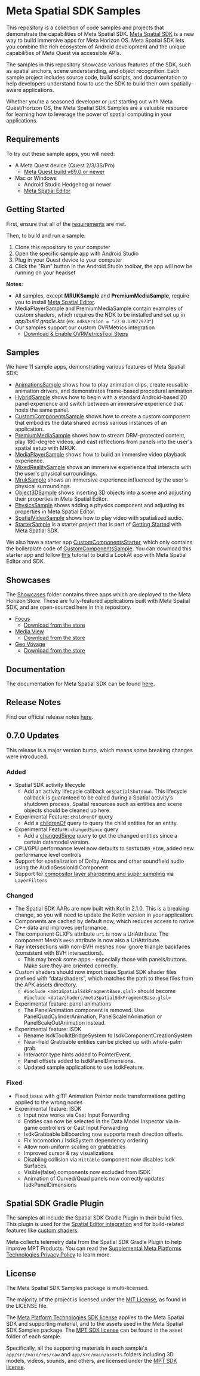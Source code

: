 # Meta Spatial SDK Samples

This repository is a collection of code samples and projects that demonstrate the capabilities of Meta Spatial SDK. [Meta Spatial SDK](https://developers.meta.com/horizon/documentation/spatial-sdk/spatial-sdk-overview) is a new way to build immersive apps for Meta Horizon OS. Meta Spatial SDK lets you combine the rich ecosystem of Android development and the unique capabilities of Meta Quest via accessible APIs.

The samples in this repository showcase various features of the SDK, such as spatial anchors, scene understanding, and object recognition. Each sample project includes source code, build scripts, and documentation to help developers understand how to use the SDK to build their own spatially-aware applications.

Whether you're a seasoned developer or just starting out with Meta Quest/Horizon OS, the Meta Spatial SDK Samples are a valuable resource for learning how to leverage the power of spatial computing in your applications.

## Requirements

To try out these sample apps, you will need:

- A Meta Quest device (Quest 2/3/3S/Pro)
  - [Meta Quest build v69.0 or newer](https://www.meta.com/help/quest/articles/whats-new/release-notes/)
- Mac or Windows
  - Android Studio Hedgehog or newer
  - [Meta Spatial Editor](https://developers.meta.com/horizon/downloads/spatial-sdk/)

## Getting Started

First, ensure that all of the [requirements](#requirements) are met.

Then, to build and run a sample:

1. Clone this repository to your computer
2. Open the specific sample app with Android Studio
3. Plug in your Quest device to your computer
4. Click the "Run" button in the Android Studio toolbar, the app will now be running on your headset

**Notes**:

- All samples, except **MRUKSample** and **PremiumMediaSample**, require you to install [Meta Spatial Editor](https://developers.meta.com/horizon/documentation/spatial-sdk/spatial-editor-overview).
- MediaPlayerSample and PremiumMediaSample contain examples of custom shaders, which requires the NDK to be installed and set up in *app/build.gradle.kts* (ex. `ndkVersion = "27.0.12077973"`)
- Our samples support our custom OVRMetrics integration
  - [Download & Enable OVRMetricsTool Steps](https://developers.meta.com/horizon/documentation/spatial-sdk/spatial-sdk-ovrmetrics)

## Samples

We have 11 sample apps, demonstrating various features of Meta Spatial SDK:

- [AnimationsSample](/AnimationsSample) shows how to play animation clips, create reusable animation drivers, and demonstrates frame-based procedural animation.
- [HybridSample](/HybridSample) shows how to begin with a standard Android-based 2D panel experience and switch between an immersive experience that hosts the same panel.
- [CustomComponentsSample](/CustomComponentsSample) shows how to create a custom component that embodies the data shared across various instances of an application.
- [PremiumMediaSample](/PremiumMediaSample) shows how to stream DRM-protected content, play 180-degree videos, and cast reflections from panels into the user's spatial setup with MRUK.
- [MediaPlayerSample](/MediaPlayerSample) shows how to build an immersive video playback experience.
- [MixedRealitySample](/MixedRealitySample) shows an immersive experience that interacts with the user's physical surroundings.
- [MrukSample](/MrukSample) shows an immersive experience influenced by the user's physical surroundings.
- [Object3DSample](/Object3DSample) shows inserting 3D objects into a scene and adjusting their properties in Meta Spatial Editor.
- [PhysicsSample](/PhysicsSample) shows adding a physics component and adjusting its properties in Meta Spatial Editor.
- [SpatialVideoSample](/SpatialVideoSample) shows how to play video with spatialized audio.
- [StarterSample](/StarterSample) is a starter project that is part of [Getting Started](https://developers.meta.com/horizon/documentation/spatial-sdk/spatial-sdk-helloworld) with Meta Spatial SDK.

We also have a starter app [CustomComponentsStarter](/CodelabStarters/CustomComponentsStarter), which only contains the boilerplate code of [CustomComponentsSample](/CustomComponentsSample). You can download this starter app and follow [this](https://developers.meta.com/horizon/documentation/spatial-sdk/spatial-editor-create-app-content) tutorial to build a LookAt app with Meta Spatial Editor and SDK.

## Showcases

The [Showcases](/Showcases) folder contains three apps which are deployed to the Meta Horizon Store. These are fully-featured applications built with Meta Spatial SDK, and are open-sourced here in this repository.

- [Focus](/Showcases/focus)
  - [Download from the store](https://www.meta.com/experiences/focus/8625912667430203/)
- [Media View](/Showcases/media_view)
  - [Download from the store](https://www.meta.com/experiences/media-view/8510454682344317/)
- [Geo Voyage](/Showcases/geo_voyage)
  - [Download from the store](https://www.meta.com/experiences/geo-voyage/8230251250434003/)

## Documentation

The documentation for Meta Spatial SDK can be found [here](https://developers.meta.com/horizon/develop/spatial-sdk).

## Release Notes

Find our official release notes [here](https://developers.meta.com/horizon/documentation/spatial-sdk/release-notes).

## 0.7.0 Updates

This release is a major version bump, which means some breaking changes were introduced.

### Added

- Spatial SDK activity lifecycle
  - Add an activity lifecycle callback `onSpatialShutdown`. This lifecycle callback is guaranteed to be called during a Spatial activity’s shutdown process. Spatial resources such as entities and scene objects should be cleaned up here.
- Experimental Feature: `childrenOf` query
  - Add a [childrenOf](https://developers.meta.com/horizon/documentation/spatial-sdk/spatial-sdk-childrenof-query) query to query the child entities for an entity.
- Experimental Feature: `changedSince` query
  - Add a [changedSince](https://developers.meta.com/horizon/documentation/spatial-sdk/spatial-sdk-changedsince-query) query to get the changed entities since a certain datamodel version.
- CPU/GPU performance level now defaults to `SUSTAINED_HIGH`, added new performance level controls
- Support for spatialization of Dolby Atmos and other soundfield audio using the AudioSessionId Component
- Support for [compositor layer sharpening and super sampling](https://developers.meta.com/horizon/documentation/native/android/mobile-openxr-composition-layer-filtering) via `LayerFilters`

### Changed

- The Spatial SDK AARs are now built with Kotlin 2.1.0. This is a breaking change, so you will need to update the Kotlin version in your application.
- Components are cached by default now, which reduces access to native C++ data and improves performance.
- The component GLXF’s attribute `uri` is now a UriAttribute. The component Mesh’s `mesh` attribute is now also a UriAttribute.
- Ray intersections with non-BVH meshes now ignore triangle backfaces (consistent with BVH intersections).
  - This may break some apps - especially those with panels/buttons. Make sure they are oriented correctly.
- Custom shaders should now import base Spatial SDK shader files prefixed with “data/shaders”, which matches the path to these files from the APK assets directory.
  - `#include <metaSpatialSdkFragmentBase.glsl>` should become `#include <data/shaders/metaSpatialSdkFragmentBase.glsl>`
- Experimental feature: panel animations
  - The PanelAnimation component is removed. Use PanelQuadCylinderAnimation, PanelScaleInAnimation or PanelScaleOutAnimation instead.
- Experimental feature: ISDK
  - Rename IsdkToolkitBridgeSystem to IsdkComponentCreationSystem
  - Near-field Grabbable entities can be picked up with whole-palm grab
  - Interactor type hints added to PointerEvent.
  - Panel offsets added to IsdkPanelDimensions.
  - Updated sample applications to use IsdkFeature.

### Fixed

- Fixed issue with glTF Animation Pointer node transformations getting applied to the wrong nodes
- Experimental feature: ISDK
  - Input now works via Cast Input Forwarding
  - Entities can now be selected in the Data Model Inspector via in-game controllers or Cast Input Forwarding
  - IsdkGrabbable billboarding now supports mesh direction offsets.
  - Fix locomotion / IsdkSystem dependency ordering
  - Allow non-uniform scaling on grabbables
  - Improved cursor & ray visualizations
  - Disabling collision via `Hittable` component now disables Isdk Surfaces.
  - Visible(false) components now excluded from ISDK
  - Animation of Curved/Quad panels now correctly updates IsdkPanelDimensions

## Spatial SDK Gradle Plugin

The samples all include the Spatial SDK Gradle Plugin in their build files. This plugin is used for the [Spatial Editor integration](https://developers.meta.com/horizon/documentation/spatial-sdk/spatial-sdk-editor#use-the-spatial-sdk-gradle-plugin) and for build-related features like [custom shaders](https://developers.meta.com/horizon/documentation/spatial-sdk/spatial-sdk-custom-shaders).

Meta collects telemetry data from the Spatial SDK Gradle Plugin to help improve MPT Products. You can read the [Supplemental Meta Platforms Technologies Privacy Policy](https://www.meta.com/legal/privacy-policy/) to learn more.

## License

The Meta Spatial SDK Samples package is multi-licensed.

The majority of the project is licensed under the [MIT License](https://github.com/meta-quest/Meta-Spatial-SDK-Samples/blob/main/LICENSE), as found in the LICENSE file.

The [Meta Platform Technologies SDK license](https://developer.oculus.com/licenses/oculussdk/) applies to the Meta Spatial SDK and supporting material, and to the assets used in the Meta Spatial SDK Samples package. The [MPT SDK license](https://github.com/meta-quest/Meta-Spatial-SDK-Samples/tree/main/MrukSample/app/src/main/assets/LICENSE.md) can be found in the asset folder of each sample.

Specifically, all the supporting materials in each sample's `app/src/main/res/raw` and `app/src/main/assets` folders including 3D models, videos, sounds, and others, are licensed under the [MPT SDK license](https://developer.oculus.com/licenses/oculussdk/).
